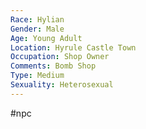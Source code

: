 ```yaml
---
Race: Hylian
Gender: Male
Age: Young Adult
Location: Hyrule Castle Town
Occupation: Shop Owner
Comments: Bomb Shop
Type: Medium
Sexuality: Heterosexual
---
```

#npc 

